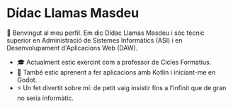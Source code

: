 # Dídac Llamas Masdeu

:wave: Benvingut al meu perfil. Em dic Dídac Llamas Masdeu i sóc tècnic superior en Administració de Sistemes Informàtics (ASI) i en Desenvolupament d'Aplicacions Web (DAW).

- :mortar_board: Actualment estic exercint com a professor de Cicles Formatius.
- :seedling: També estic aprenent a fer aplicacions amb Kotlin i iniciant-me en Godot.
- :zap: Un fet divertit sobre mí: de petit vaig insistir fins a l'infinit que de gran no seria informàtic.
